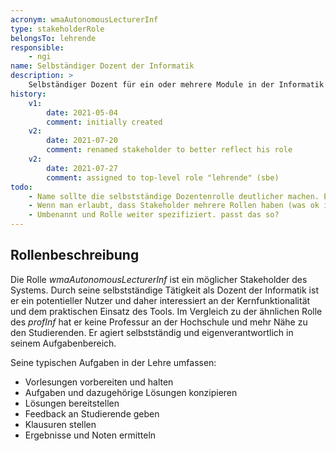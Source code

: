 ```yaml
---
acronym: wmaAutonomousLecturerInf
type: stakeholderRole
belongsTo: lehrende
responsible: 
    - ngi
name: Selbständiger Dozent der Informatik
description: >
    Selbständiger Dozent für ein oder mehrere Module in der Informatik
history:
    v1:
        date: 2021-05-04
        comment: initially created
    v2: 
        date: 2021-07-20
        comment: renamed stakeholder to better reflect his role
    v2: 
        date: 2021-07-27
        comment: assigned to top-level role "lehrende" (sbe)            
todo: 
    - Name sollte die selbstständige Dozentenrolle deutlicher machen. Es gibt hier verschiedene Type - 1. der festangestellte WMA, der in einem Fach selbstständige Lehre macht, 2. der freiberufliche Lehrbeauftragte, der für 1..n Semester an Bord ist, 3. die Lehrkraft für besondere Aufgaben - das ist sozusagen besser als WMA, aber schlechter als Prof (SB)
    - Wenn man erlaubt, dass Stakeholder mehrere Rollen haben (was ok ist), dann könnte die selbstständige Dozententätigkeit eine eigene Rolle sein, die dann aber ggfs. auch die Profs haben (SB) 
    - Umbenannt und Rolle weiter spezifiziert. passt das so?
---
```


<!-- Rolle ist sehr dicht an profInf, durch die deutlich größere Nähe zu den Studierenden aber davon zu unterscheiden -->

## Rollenbeschreibung

Die Rolle _wmaAutonomousLecturerInf_ ist ein möglicher Stakeholder des Systems. Durch seine selbstständige Tätigkeit als Dozent der Informatik ist er ein potentieller Nutzer und daher interessiert an der Kernfunktionalität und dem praktischen Einsatz des Tools. Im Vergleich zu der ähnlichen Rolle des _profInf_ hat er keine Professur an der Hochschule und mehr Nähe zu den Studierenden. Er agiert selbstständig und eigenverantwortlich in seinem Aufgabenbereich.

Seine typischen Aufgaben in der Lehre umfassen:
* Vorlesungen vorbereiten und halten
* Aufgaben und dazugehörige Lösungen konzipieren
* Lösungen bereitstellen
* Feedback an Studierende geben
* Klausuren stellen
* Ergebnisse und Noten ermitteln
